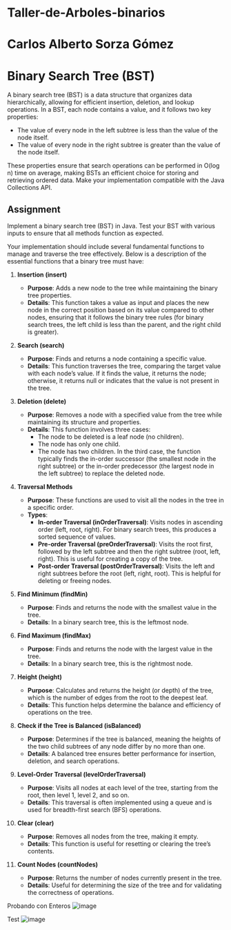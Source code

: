 # Taller-de-Arboles-binarios
# Carlos Alberto Sorza Gómez
 # Binary Search Tree (BST)

A binary search tree (BST) is a data structure that organizes data hierarchically, allowing for efficient insertion, deletion, and lookup operations. In a BST, each node contains a value, and it follows two key properties:

- The value of every node in the left subtree is less than the value of the node itself.
- The value of every node in the right subtree is greater than the value of the node itself.

These properties ensure that search operations can be performed in O(log n) time on average, making BSTs an efficient choice for storing and retrieving ordered data. Make your implementation compatible with the Java Collections API.

## Assignment

Implement a binary search tree (BST) in Java. Test your BST with various inputs to ensure that all methods function as expected.

Your implementation should include several fundamental functions to manage and traverse the tree effectively. Below is a description of the essential functions that a binary tree must have:

1. **Insertion (insert)**
   - **Purpose**: Adds a new node to the tree while maintaining the binary tree properties.
   - **Details**: This function takes a value as input and places the new node in the correct position based on its value compared to other nodes, ensuring that it follows the binary tree rules (for binary search trees, the left child is less than the parent, and the right child is greater).

2. **Search (search)**
   - **Purpose**: Finds and returns a node containing a specific value.
   - **Details**: This function traverses the tree, comparing the target value with each node’s value. If it finds the value, it returns the node; otherwise, it returns null or indicates that the value is not present in the tree.

3. **Deletion (delete)**
   - **Purpose**: Removes a node with a specified value from the tree while maintaining its structure and properties.
   - **Details**: This function involves three cases:
     - The node to be deleted is a leaf node (no children).
     - The node has only one child.
     - The node has two children. In the third case, the function typically finds the in-order successor (the smallest node in the right subtree) or the in-order predecessor (the largest node in the left subtree) to replace the deleted node.

4. **Traversal Methods**
   - **Purpose**: These functions are used to visit all the nodes in the tree in a specific order.
   - **Types**:
     - **In-order Traversal (inOrderTraversal)**: Visits nodes in ascending order (left, root, right). For binary search trees, this produces a sorted sequence of values.
     - **Pre-order Traversal (preOrderTraversal)**: Visits the root first, followed by the left subtree and then the right subtree (root, left, right). This is useful for creating a copy of the tree.
     - **Post-order Traversal (postOrderTraversal)**: Visits the left and right subtrees before the root (left, right, root). This is helpful for deleting or freeing nodes.

5. **Find Minimum (findMin)**
   - **Purpose**: Finds and returns the node with the smallest value in the tree.
   - **Details**: In a binary search tree, this is the leftmost node.

6. **Find Maximum (findMax)**
   - **Purpose**: Finds and returns the node with the largest value in the tree.
   - **Details**: In a binary search tree, this is the rightmost node.

7. **Height (height)**
   - **Purpose**: Calculates and returns the height (or depth) of the tree, which is the number of edges from the root to the deepest leaf.
   - **Details**: This function helps determine the balance and efficiency of operations on the tree.

8. **Check if the Tree is Balanced (isBalanced)**
   - **Purpose**: Determines if the tree is balanced, meaning the heights of the two child subtrees of any node differ by no more than one.
   - **Details**: A balanced tree ensures better performance for insertion, deletion, and search operations.

9. **Level-Order Traversal (levelOrderTraversal)**
   - **Purpose**: Visits all nodes at each level of the tree, starting from the root, then level 1, level 2, and so on.
   - **Details**: This traversal is often implemented using a queue and is used for breadth-first search (BFS) operations.

10. **Clear (clear)**
    - **Purpose**: Removes all nodes from the tree, making it empty.
    - **Details**: This function is useful for resetting or clearing the tree’s contents.

11. **Count Nodes (countNodes)**
    - **Purpose**: Returns the number of nodes currently present in the tree.
    - **Details**: Useful for determining the size of the tree and for validating the correctness of operations.
   
Probando con Enteros
  ![image](https://github.com/user-attachments/assets/3f15c3f5-1371-4b81-97ba-8edef32fa9e0)

Test
![image](https://github.com/user-attachments/assets/232beedb-0545-4572-8884-1bcfbb8b1482)



